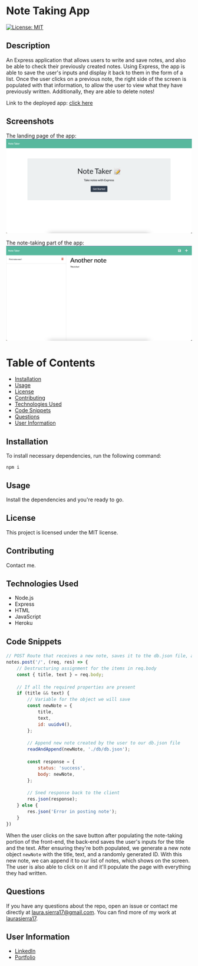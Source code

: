 # Note Taking App

[![License: MIT](https://img.shields.io/badge/License-MIT-yellow.svg)](https://opensource.org/licenses/MIT)

## Description
An Express application that allows users to write and save notes, and also be able to check their previously created notes. Using Express, the app is able to save the user's inputs and display it back to them in the form of a list. Once the user clicks on a previous note, the right side of the screen is populated with that information, to allow the user to view what they have previously written. Additionally, they are able to delete notes!

Link to the deployed app: [click here](https://save-a-note-app.herokuapp.com/)

## Screenshots
The landing page of the app:
![Landing page of the app](./public/assets/images/landing.png)

The note-taking part of the app:
![Note-taking part of the app](./public/assets/images/notes.png)

# Table of Contents
* [Installation](#installation)
* [Usage](#usage)
* [License](#license)
* [Contributing](#contributing)
* [Technologies Used](#technologies-used)
* [Code Snippets](#code-snippets)
* [Questions](#questions)
* [User Information](#user-information)

## Installation
To install necessary dependencies, run the following command:
```
npm i
```

## Usage
Install the dependencies and you're ready to go.

## License 
This project is licensed under the MIT license.

## Contributing
Contact me.

## Technologies Used
- Node.js
- Express
- HTML
- JavaScript
- Heroku

## Code Snippets
```javascript
// POST Route that receives a new note, saves it to the db.json file, and returns it to the client
notes.post('/', (req, res) => {
    // Destructuring assignment for the items in req.body
    const { title, text } = req.body;

    // If all the required properties are present
    if (title && text) {
        // Variable for the object we will save
        const newNote = {
            title,
            text,
            id: uuidv4(),
        };

        // Append new note created by the user to our db.json file
        readAndAppend(newNote, './db/db.json');

        const response = {
            status: 'success',
            body: newNote,
        };

        // Sned response back to the client
        res.json(response);
    } else {
        res.json('Error in posting note');
    }
})
```
When the user clicks on the save button after populating the note-taking portion of the front-end, the back-end saves the user's inputs for the title and the text. After ensuring they're both populated, we generate a new note object `newNote` with the title, text, and a randomly generated ID. With this new note, we can append it to our list of notes, which shows on the screen. The user is also able to click on it and it'll populate the page with everything they had written.


## Questions
If you have any questions about the repo, open an issue or contact me directly at laura.sierra17@gmail.com.
You can find more of my work at [laurasierra17](https://www.github.com/laurasierra17).

## User Information
- [LinkedIn](https://www.linkedin.com/in/laurasierra2022)
- [Portfolio](http://www.laura-sierra.com)
